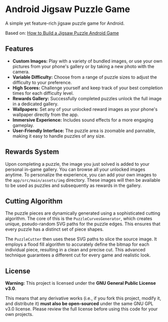 # Android Jigsaw Puzzle Game

A simple yet feature-rich jigsaw puzzle game for Android.

Based on: [How to Build a Jigsaw Puzzle Android Game](https://dragosholban.com/2018/03/09/how-to-build-a-jigsaw-puzzle-android-game/)

## Features

*   **Custom Images:** Play with a variety of bundled images, or use your own pictures from your phone's gallery or by taking a new photo with the camera.
*   **Variable Difficulty:** Choose from a range of puzzle sizes to adjust the difficulty to your preference.
*   **High Scores:** Challenge yourself and keep track of your best completion times for each difficulty level.
*   **Rewards Gallery:** Successfully completed puzzles unlock the full image in a dedicated gallery.
*   **Wallpapers:** Set any of your unlocked reward images as your phone's wallpaper directly from the app.
*   **Immersive Experience:** Includes sound effects for a more engaging gameplay.
*   **User-Friendly Interface:** The puzzle area is zoomable and pannable, making it easy to handle puzzles of any size.

## Rewards System

Upon completing a puzzle, the image you just solved is added to your personal in-game gallery. You can browse all your unlocked images anytime. To personalize the experience, you can add your own images to the `app/src/main/assets/img` directory. These images will then be available to be used as puzzles and subsequently as rewards in the gallery.

## Cutting Algorithm

The puzzle pieces are dynamically generated using a sophisticated cutting algorithm. The core of this is the `PuzzleCurvesGenerator`, which creates unique, pseudo-random SVG paths for the puzzle edges. This ensures that every puzzle has a distinct set of piece shapes.

The `PuzzleCutter` then uses these SVG paths to slice the source image. It employs a flood fill algorithm to accurately define the bitmap for each individual piece, resulting in a clean and precise cut. This advanced technique guarantees a different cut for every game and realistic look.

## License

**Warning:** This project is licensed under the **GNU General Public License v3.0**.

This means that any derivative works (i.e., if you fork this project, modify it, and distribute it) **must also be open-sourced** under the same GNU GPL v3.0 license. Please review the full license before using this code for your own projects.